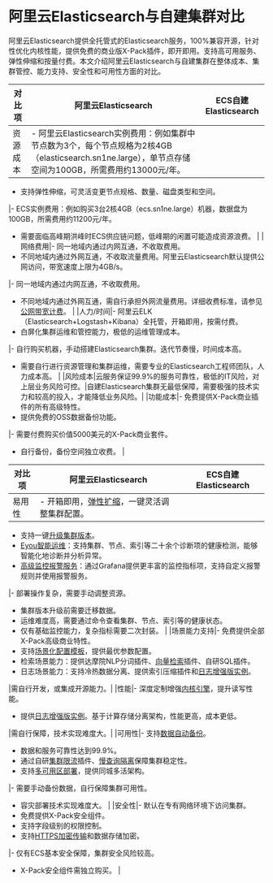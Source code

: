 # 阿里云Elasticsearch与自建集群对比

阿里云Elasticsearch提供全托管式的Elasticsearch服务，100%兼容开源，针对性优化内核性能，提供免费的商业版X-Pack插件，即开即用。支持高可用服务、弹性伸缩和按量付费。本文介绍阿里云Elasticsearch与自建集群在整体成本、集群管控、能力支持、安全性和可用性方面的对比。

|对比项|阿里云Elasticsearch|ECS自建Elasticsearch|
|---|----------------|------------------|
|资源成本|-   阿里云Elasticsearch实例费用：例如集群中节点数为3个，每个节点规格为2核4GB（elasticsearch.sn1ne.large），单节点存储空间为100GB，所需费用约13000元/年。
-   支持弹性伸缩，可灵活变更节点规格、数量、磁盘类型和空间。

|-   ECS实例费用：例如购买3台2核4GB（ecs.sn1ne.large）机器，数据盘为100GB，所需费用约11200元/年。
-   需要面临高峰期洪峰时ECS供应链问题，低峰期的闲置可能造成资源浪费。 |
|网络费用|-   同一地域内通过内网互通，不收取费用。
-   不同地域内通过外网互通，不收取流量费用。阿里云Elasticsearch默认提供公网访问，带宽速度上限为4GB/s。

|-   同一地域内通过内网互通，不收取费用。
-   不同地域内通过外网互通，需自行承担外网流量费用。详细收费标准，请参见[公网带宽计费](/cn.zh-CN/产品定价/计费项/公网带宽计费.md)。 |
|人力/时间|-   阿里云ELK（Elasticsearch+Logstash+Kibana）全托管，开箱即用，按需付费。
-   白屏化集群运维和管控能力，极低的运维管理成本。

|-   自行购买机器，手动搭建Elasticsearch集群。迭代节奏慢，时间成本高。
-   需要自行进行资源管理和集群运维，需要专业的Elasticsearch工程师团队，人力成本高。 |
|风险成本|云服务保证99.9%的服务可靠性，极低的IT风险，对上层业务风险可控。|自建Elasticsearch集群无最低保障，需要极强的技术实力和较高的投入，才能降低业务风险。|
|功能成本|-   免费提供X-Pack商业插件的所有高级特性。
-   提供免费的OSS数据备份功能。

|-   需要付费购买价值5000美元的X-Pack商业套件。
-   自行备份，备份空间独立收费。 |

|对比项|阿里云Elasticsearch|ECS自建Elasticsearch|
|---|----------------|------------------|
|易用性|-   开箱即用，[弹性扩缩](/cn.zh-CN/Elasticsearch/升降配实例/弹性扩缩集群资源.md)，一键灵活调整集群配置。
-   支持一键[升级集群版本](/cn.zh-CN/Elasticsearch/版本升级/升级版本.md)。
-   [Eyou智能运维](/cn.zh-CN/Elasticsearch/运维/智能运维/智能运维系统概述.md)：支持集群、节点、索引等二十余个诊断项的健康检测，能够智能化地诊断并分析异常。
-   [高级监控报警服务](/cn.zh-CN/高级监控报警/高级监控报警概述.md)：通过Grafana提供更丰富的监控指标项，支持自定义报警规则并使用报警服务。

|-   部署操作复杂，需要手动调整资源。
-   集群版本升级前需要迁移数据。
-   运维难度高，需要通过命令查看集群、节点、索引等的健康状态。
-   仅有基础监控能力，复杂指标需要二次封装。 |
|场景能力支持|-   免费提供全部X-Pack高级商业特性。
-   支持[场景化配置模板](/cn.zh-CN/Elasticsearch/集群配置/场景化配置/修改场景化配置模板.md)，提供最优参数配置。
-   检索场景能力：提供达摩院NLP分词插件、[向量检索]()插件、自研SQL插件。
-   日志场景能力：支持冷热数据分离、提供索引压缩插件和[日志增强版实例]()。

|需自行开发，或集成开源能力。|
|性能|-   深度定制增强[内核引擎](/cn.zh-CN/AliES内核/内核版本发布记录.md)，提升读写性能。
-   提供[日志增强版实例]()。基于计算存储分离架构，性能更高，成本更低。

|需自行保障，技术实现难度大。|
|可用性|-   支持[数据自动备份](/cn.zh-CN/Elasticsearch/数据备份/自动备份与恢复.md)。
-   数据和服务可靠性达到99.9%。
-   通过自研[集群限流](/cn.zh-CN/Elasticsearch/插件配置/系统默认插件/使用集群限流插件（aliyun-qos）.md)插件、[慢查询隔离](/cn.zh-CN/AliES内核/使用慢查询隔离池.md)保障集群稳定性。
-   支持[多可用区部署](/cn.zh-CN/Elasticsearch/部署和使用跨可用区实例.md)，提供同城多活架构。

|-   需要手动备份数据，自行保障集群可用性。
-   容灾部署技术实现难度大。 |
|安全性|-   默认在专有网络环境下访问集群。
-   免费提供X-Pack安全组件。
-   支持字段级别的权限控制。
-   支持[HTTPS加密传输](/cn.zh-CN/Elasticsearch/安全配置/使用HTTPS协议.md)和数据存储加密。

|-   仅有ECS基本安全保障，集群安全风险较高。
-   X-Pack安全组件需独立购买。 |

